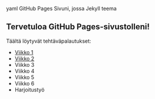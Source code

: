 yaml
GitHub Pages Sivuni, jossa Jekyll teema
## Tervetuloa GitHub Pages-sivustolleni!
Täältä löytyvät tehtäväpalautukset:
- [Viikko 1](index.html)
- [Viikko 2](index.md)
- Viikko 3
- Viikko 4
- Viikko 5
- Viikko 6
- Harjoitustyö
